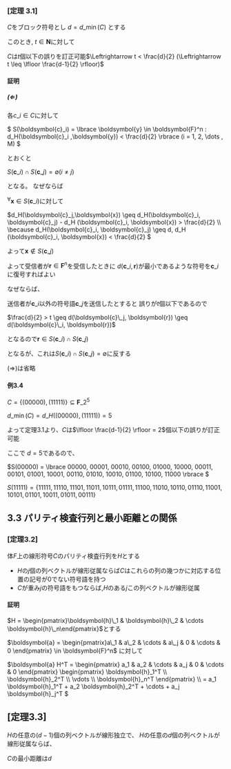 ### [定理 3.1]
$C$をブロック符号とし $d = d\_\min (C)$ とする

このとき, $t \in \boldsymbol{N}$に対して

$C$は$t$個以下の誤りを訂正可能$\Leftrightarrow t < \frac{d}{2} 
(\Leftrightarrow t \leq \lfloor \frac{d-1}{2} \rfloor)$

#### 証明
##### $(\Leftarrow)$
各$c\_i \in C$に対して

$
  S(\boldsymbol{c}\_i) = \lbrace
    \boldsymbol{y} \in \boldsymbol{F}^n : d\_H(\boldsymbol{c}\_i ,\boldsymbol{y}) < \frac{d}{2}
  \rbrace
  (i = 1, 2, \dots , M)
$

とおくと

$S(\boldsymbol{c}\_i) \cap S(\boldsymbol{c}\_j) = \emptyset (i \neq j)$

となる。 なぜならば

${}^\forall \boldsymbol{x} \in S(\boldsymbol{c}\_i)$に対して

$d\_H(\boldsymbol{c}\_j,\boldsymbol{x}) \geq d\_H(\boldsymbol{c}\_i, \boldsymbol{c}\_j) -
d\_H (\boldsymbol{c}_i, \boldsymbol{x}) >
\frac{d}{2}
\\\\ \because d\_H(\boldsymbol{c}\_i, \boldsymbol{c}\_j) \geq d,
d\_H (\boldsymbol{c}_i, \boldsymbol{x}) < \frac{d}{2}
$

よって$\boldsymbol{x} \not\in S(\boldsymbol{c}\_j)$


よって受信者が$\boldsymbol{r} \in \boldsymbol{F}^n$を受信したときに
$d(\boldsymbol{c}\_i, \boldsymbol{r})$が最小であるような符号を$\boldsymbol{c}\_i$に復号すればよい

なぜならば、

送信者が$\boldsymbol{c}\_i$以外の符号語$\boldsymbol{c}\_j$を送信したとすると
誤りが$t$個以下であるので

$\frac{d}{2} > t \geq d(\boldsymbol{c}\_j, \boldsymbol{r}) \geq d(\boldsymbol{c}\_i, \boldsymbol{r})$

となるので$\boldsymbol{r} \in S(\boldsymbol{c}\_i) \cap S(\boldsymbol{c}\_j)$

となるが、これは$S(\boldsymbol{c}\_i) \cap S(\boldsymbol{c}\_j) = \emptyset$に反する

$(\Rightarrow)$は省略

#### 例3.4
$C = \lbrace (00000), (11111) \rbrace \subseteq \boldsymbol{F}\_2^5$

$d\_{\min} (C) = d\_H ((00000),(11111)) = 5$

よって定理3.1より、$C$は$\lfloor \frac{d-1}{2} \rfloor = 2$個以下の誤りが訂正可能

ここで $d=5$であるので、

$S(00000) = \lbrace 00000, 00001, 00010, 00100, 01000, 10000, 00011, 00101, 01001, 10001, 00110, 01010,
 10010, 01100, 10100, 11000 \rbrace
$

$S(11111) = \lbrace 11111, 11110, 11101, 11011, 10111, 01111, 11100, 11010, 10110, 01110, 11001, 10101,
 01101, 10011, 01011, 00111 \rbrace$

## 3.3 パリティ検査行列と最小距離との関係
### [定理3.2]
体$F$上の線形符号$C$のパリティ検査行列を$H$とする

- $H$の$j$個の列ベクトルが線形従属ならば$C$はこれらの列の幾つかに対応する位置の記号が$0$でない符号語を持つ
- $C$が重み$j$の符号語をもつならば,$H$のある$j$この列ベクトルが線形従属

#### 証明
$H = \begin{pmatrix}\boldsymbol{h}\_1 & \boldsymbol{h}\_2 & \cdots \boldsymbol{h}\_n\end{pmatrix}$とする

$\boldsymbol{a} =
  \begin{pmatrix}a\_1 & a\_2 & \cdots & a\_j & 0 & \cdots & 0 \end{pmatrix} \in \boldsymbol{F}^n$
に対して

$\boldsymbol{a} H^T =
  \begin{pmatrix}
  a\_1 & a\_2 & \cdots & a\_j & 0 & \cdots & 0
  \end{pmatrix}
  \begin{pmatrix}
    \boldsymbol{h}\_1^T \\\\ \boldsymbol{h}\_2^T \\\\ \vdots \\\\ \boldsymbol{h}\_n^T
  \end{pmatrix} \\\\
  = a\_1 \boldsymbol{h}\_1^T + a\_2 \boldsymbol{h}\_2^T + \cdots + a\_j \boldsymbol{h}\_j^T
$

## [定理3.3]
$H$の任意の$(d-1)$個の列ベクトルが線形独立で、
$H$の任意の$d$個の列ベクトルが線形従属ならば、

$C$の最小距離は$d$
